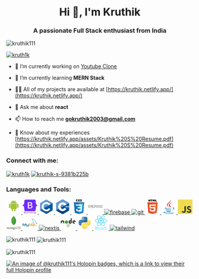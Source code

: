 <h1 align="center">Hi 👋, I'm Kruthik</h1>
<h3 align="center">A passionate Full Stack enthusiast from India</h3>

<p align="left"> <img src="https://komarev.com/ghpvc/?username=kruthik111&label=Profile%20views&color=0e75b6&style=flat" alt="kruthik111" /> </p>

<p align="left"> <a href="https://twitter.com/kruth1k" target="blank"><img src="https://img.shields.io/twitter/follow/kruth1k?logo=twitter&style=for-the-badge" alt="kruth1k" /></a> </p>

- 🔭 I’m currently working on [Youtube Clone](https://youtubev7.vercel.app/)

- 🌱 I’m currently learning **MERN Stack**

- 👨‍💻 All of my projects are available at [https://kruthik.netlify.app/](https://kruthik.netlify.app/)

- 💬 Ask me about **react**

- 📫 How to reach me **gokruthik2003@gmail.com**

- 📄 Know about my experiences [https://kruthik.netlify.app/assets/Kruthik%20S%20Resume.pdf](https://kruthik.netlify.app/assets/Kruthik%20S%20Resume.pdf)

<h3 align="left">Connect with me:</h3>
<p align="left">
<a href="https://twitter.com/kruth1k" target="blank"><img align="center" src="https://raw.githubusercontent.com/rahuldkjain/github-profile-readme-generator/master/src/images/icons/Social/twitter.svg" alt="kruth1k" height="30" width="40" /></a>
<a href="https://linkedin.com/in/kruthik-s-9381b225b" target="blank"><img align="center" src="https://raw.githubusercontent.com/rahuldkjain/github-profile-readme-generator/master/src/images/icons/Social/linked-in-alt.svg" alt="kruthik-s-9381b225b" height="30" width="40" /></a>
</p>

<h3 align="left">Languages and Tools:</h3>
<p align="left"> <a href="https://developer.android.com" target="_blank" rel="noreferrer"> <img src="https://raw.githubusercontent.com/devicons/devicon/master/icons/android/android-original-wordmark.svg" alt="android" width="40" height="40"/> </a> <a href="https://getbootstrap.com" target="_blank" rel="noreferrer"> <img src="https://raw.githubusercontent.com/devicons/devicon/master/icons/bootstrap/bootstrap-plain-wordmark.svg" alt="bootstrap" width="40" height="40"/> </a> <a href="https://www.cprogramming.com/" target="_blank" rel="noreferrer"> <img src="https://raw.githubusercontent.com/devicons/devicon/master/icons/c/c-original.svg" alt="c" width="40" height="40"/> </a> <a href="https://www.w3schools.com/cpp/" target="_blank" rel="noreferrer"> <img src="https://raw.githubusercontent.com/devicons/devicon/master/icons/cplusplus/cplusplus-original.svg" alt="cplusplus" width="40" height="40"/> </a> <a href="https://www.w3schools.com/css/" target="_blank" rel="noreferrer"> <img src="https://raw.githubusercontent.com/devicons/devicon/master/icons/css3/css3-original-wordmark.svg" alt="css3" width="40" height="40"/> </a> <a href="https://expressjs.com" target="_blank" rel="noreferrer"> <img src="https://raw.githubusercontent.com/devicons/devicon/master/icons/express/express-original-wordmark.svg" alt="express" width="40" height="40"/> </a> <a href="https://firebase.google.com/" target="_blank" rel="noreferrer"> <img src="https://www.vectorlogo.zone/logos/firebase/firebase-icon.svg" alt="firebase" width="40" height="40"/> </a> <a href="https://git-scm.com/" target="_blank" rel="noreferrer"> <img src="https://www.vectorlogo.zone/logos/git-scm/git-scm-icon.svg" alt="git" width="40" height="40"/> </a> <a href="https://www.w3.org/html/" target="_blank" rel="noreferrer"> <img src="https://raw.githubusercontent.com/devicons/devicon/master/icons/html5/html5-original-wordmark.svg" alt="html5" width="40" height="40"/> </a> <a href="https://www.java.com" target="_blank" rel="noreferrer"> <img src="https://raw.githubusercontent.com/devicons/devicon/master/icons/java/java-original.svg" alt="java" width="40" height="40"/> </a> <a href="https://developer.mozilla.org/en-US/docs/Web/JavaScript" target="_blank" rel="noreferrer"> <img src="https://raw.githubusercontent.com/devicons/devicon/master/icons/javascript/javascript-original.svg" alt="javascript" width="40" height="40"/> </a> <a href="https://www.mongodb.com/" target="_blank" rel="noreferrer"> <img src="https://raw.githubusercontent.com/devicons/devicon/master/icons/mongodb/mongodb-original-wordmark.svg" alt="mongodb" width="40" height="40"/> </a> <a href="https://www.mysql.com/" target="_blank" rel="noreferrer"> <img src="https://raw.githubusercontent.com/devicons/devicon/master/icons/mysql/mysql-original-wordmark.svg" alt="mysql" width="40" height="40"/> </a> <a href="https://nextjs.org/" target="_blank" rel="noreferrer"> <img src="https://cdn.worldvectorlogo.com/logos/nextjs-2.svg" alt="nextjs" width="40" height="40"/> </a> <a href="https://nodejs.org" target="_blank" rel="noreferrer"> <img src="https://raw.githubusercontent.com/devicons/devicon/master/icons/nodejs/nodejs-original-wordmark.svg" alt="nodejs" width="40" height="40"/> </a> <a href="https://www.python.org" target="_blank" rel="noreferrer"> <img src="https://raw.githubusercontent.com/devicons/devicon/master/icons/python/python-original.svg" alt="python" width="40" height="40"/> </a> <a href="https://reactjs.org/" target="_blank" rel="noreferrer"> <img src="https://raw.githubusercontent.com/devicons/devicon/master/icons/react/react-original-wordmark.svg" alt="react" width="40" height="40"/> </a> <a href="https://tailwindcss.com/" target="_blank" rel="noreferrer"> <img src="https://www.vectorlogo.zone/logos/tailwindcss/tailwindcss-icon.svg" alt="tailwind" width="40" height="40"/> </a> </p>

<p><img align="left" src="https://github-readme-stats.vercel.app/api/top-langs?username=kruthik111&show_icons=true&locale=en&layout=compact" alt="kruthik111" /></p>

<p>&nbsp;<img align="center" src="https://github-readme-stats.vercel.app/api?username=kruthik111&show_icons=true&locale=en" alt="kruthik111" /></p>

<p><img align="center" src="https://github-readme-streak-stats.herokuapp.com/?user=kruthik111&" alt="kruthik111" /></p>

[![An image of @kruthik111's Holopin badges, which is a link to view their full Holopin profile](https://holopin.me/kruthik111)](https://holopin.io/@kruthik111)

